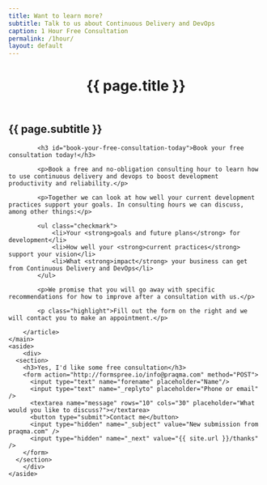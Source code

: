 ```yaml
---
title: Want to learn more?
subtitle: Talk to us about Continuous Delivery and DevOps
caption: 1 Hour Free Consultation
permalink: /1hour/
layout: default
---
```


<div class="layout-1hour">
	<main role="main">
		<header>
			<h1>{{ page.title }}</h1>
		</header>
		<article>
			<h2 class="subtitle" id="talk-to-us-about-continuous-delivery-and-devops">{{ page.subtitle }}</h2>

			<h3 id="book-your-free-consultation-today">Book your free consultation today!</h3>

			<p>Book a free and no-obligation consulting hour to learn how to use continuous delivery and devops to boost development productivity and reliability.</p>

			<p>Together we can look at how well your current development practices support your goals. In consulting hours we can discuss, among other things:</p>

			<ul class="checkmark">
				<li>Your <strong>goals and future plans</strong> for development</li>
				<li>How well your <strong>current practices</strong> support your vision</li>
				<li>What <strong>impact</strong> your business can get from Continuous Delivery and DevOps</li>
			</ul>

			<p>We promise that you will go away with specific recommendations for how to improve after a consultation with us.</p>

			<p class="highlight">Fill out the form on the right and we will contact you to make an appointment.</p>

		</article>
	</main>
	<aside>
		<div>
      <section>
        <h3>Yes, I'd like some free consultation</h3>
        <form action="http://formspree.io/info@praqma.com" method="POST">
          <input type="text" name="forename" placeholder="Name"/>
          <input type="text" name="_replyto" placeholder="Phone or email" />
          <textarea name="message" rows="10" cols="30" placeholder="What would you like to discuss?"></textarea>
          <button type="submit">Contact me</button>
          <input type="hidden" name="_subject" value="New submission from praqma.com" />
          <input type="hidden" name="_next" value="{{ site.url }}/thanks" />
        </form>
      </section>
		</div>
	</aside>
</div>
